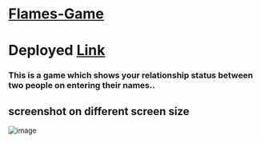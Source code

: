 # [Flames-Game](https://munnakumar27.github.io/Flames-Game/)
# Deployed [Link](https://munnakumar27.github.io/Flames-Game/)
### This is a game which shows your relationship status between two people on entering their names..
## screenshot on different screen size 
![image](https://user-images.githubusercontent.com/96313339/178522186-ad0daa72-6db4-47b0-93e5-4da04c046e7a.png)
